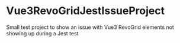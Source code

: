 # Vue3RevoGridJestIssueProject
Small test project to show an issue with Vue3 RevoGrid elements not showing up during a Jest test
